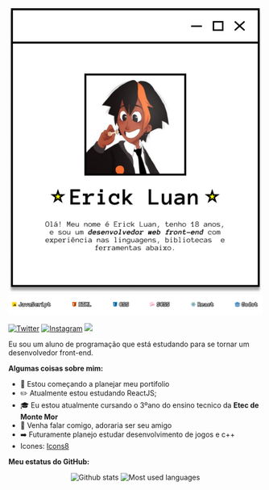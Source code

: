 <div align='center'>
  <img title="Hi" src="assets/hi.png">
</div>

<div align='center'>
  <img title="Hi" src="assets/experiences.png">
</div>

[![Twitter](https://img.shields.io/badge/Twitter-1DA1F2?style=for-the-badge&logo=twitter&logoColor=white)](https://twitter.com/EricklLuan)
[![Instagram](https://img.shields.io/badge/Instagram-E4405F?style=for-the-badge&logo=instagram&logoColor=white)](https://www.instagram.com/erickllluan/)
![](https://dcbadge.vercel.app/api/shield/316662384800301056)

Eu sou um aluno de programação que está estudando para se tornar um desenvolvedor front-end. 

**Algumas coisas sobre mim:**

  - :rocket: Estou começando a planejar meu portifolio
  - :pencil2: Atualmente estou estudando ReactJS;
  - :mortar_board: Eu estou atualmente cursando o 3ºano do ensino tecnico da **Etec de Monte Mor**
  - :purple_heart: Venha falar comigo, adoraria ser seu amigo
  - :arrow_right: Futuramente planejo estudar desenvolvimento de jogos e c++
  - Icones: <a href="https://icons8.com/" target="blank">Icons8</a>

**Meu estatus do GitHub:**

<div align='center'>

  ![Github stats](https://github-readme-stats.vercel.app/api?username=ericklluan&show_icons=true)
  ![Most used languages](https://github-readme-stats.vercel.app/api/top-langs/?username=ericklluan&langs_count=8&layout=compact)

</div>
